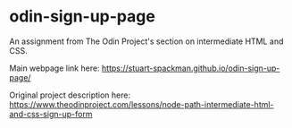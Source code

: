 # odin-sign-up-page

An assignment from The Odin Project's section on intermediate HTML and CSS. 

Main webpage link here: https://stuart-spackman.github.io/odin-sign-up-page/

Original project description here: https://www.theodinproject.com/lessons/node-path-intermediate-html-and-css-sign-up-form
